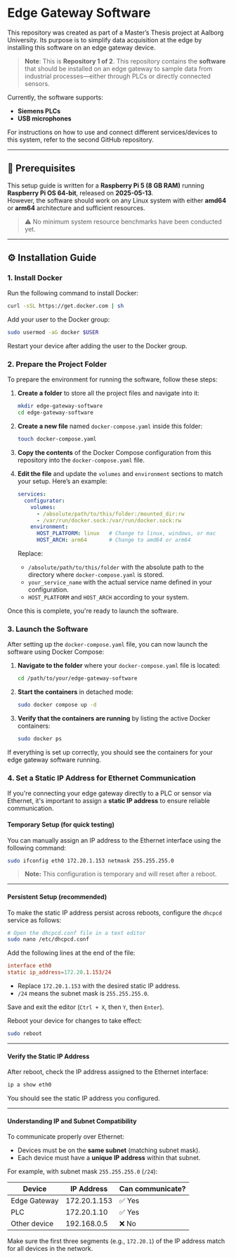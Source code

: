 # Edge Gateway Software

This repository was created as part of a Master’s Thesis project at Aalborg University. Its purpose is to simplify data acquisition at the edge by installing this software on an edge gateway device.

> **Note**: This is **Repository 1 of 2**. This repository contains the **software** that should be installed on an edge gateway to sample data from industrial processes—either through PLCs or directly connected sensors.

Currently, the software supports:
- **Siemens PLCs**
- **USB microphones**

For instructions on how to use and connect different services/devices to this system, refer to the second GitHub repository.

---

## 🧰 Prerequisites

This setup guide is written for a **Raspberry Pi 5 (8 GB RAM)** running **Raspberry Pi OS 64-bit**, released on **2025-05-13**.  
However, the software should work on any Linux system with either **amd64** or **arm64** architecture and sufficient resources.

> ⚠️ No minimum system resource benchmarks have been conducted yet.

---

## ⚙️ Installation Guide

### 1. Install Docker

Run the following command to install Docker:

```bash
curl -sSL https://get.docker.com | sh
```

Add your user to the Docker group:

```bash
sudo usermod -aG docker $USER
```

Restart your device after adding the user to the Docker group.

### 2. Prepare the Project Folder

To prepare the environment for running the software, follow these steps:

1. **Create a folder** to store all the project files and navigate into it:

    ```bash
    mkdir edge-gateway-software
    cd edge-gateway-software
    ```

2. **Create a new file** named `docker-compose.yaml` inside this folder:

    ```bash
    touch docker-compose.yaml
    ```

3. **Copy the contents** of the Docker Compose configuration from this repository into the `docker-compose.yaml` file.

4. **Edit the file** and update the `volumes` and `environment` sections to match your setup. Here’s an example:

    ```yaml
    services:
      configurator:
        volumes:
          - /absolute/path/to/this/folder:/mounted_dir:rw
          - /var/run/docker.sock:/var/run/docker.sock:rw
        environment:
          HOST_PLATFORM: linux   # Change to linux, windows, or mac
          HOST_ARCH: arm64       # Change to amd64 or arm64
    ```

    Replace:
    - `/absolute/path/to/this/folder` with the absolute path to the directory where `docker-compose.yaml` is stored.
    - `your_service_name` with the actual service name defined in your configuration.
    - `HOST_PLATFORM` and `HOST_ARCH` according to your system.

Once this is complete, you're ready to launch the software.

### 3. Launch the Software

After setting up the `docker-compose.yaml` file, you can now launch the software using Docker Compose:

1. **Navigate to the folder** where your `docker-compose.yaml` file is located:

    ```bash
    cd /path/to/your/edge-gateway-software
    ```

2. **Start the containers** in detached mode:

    ```bash
    sudo docker compose up -d
    ```

3. **Verify that the containers are running** by listing the active Docker containers:

    ```bash
    sudo docker ps
    ```

If everything is set up correctly, you should see the containers for your edge gateway software running.


### 4. Set a Static IP Address for Ethernet Communication

If you're connecting your edge gateway directly to a PLC or sensor via Ethernet, it's important to assign a **static IP address** to ensure reliable communication.

#### Temporary Setup (for quick testing)

You can manually assign an IP address to the Ethernet interface using the following command:

```bash
sudo ifconfig eth0 172.20.1.153 netmask 255.255.255.0
````

> **Note:** This configuration is temporary and will reset after a reboot.

---

#### Persistent Setup (recommended)

To make the static IP address persist across reboots, configure the `dhcpcd` service as follows:

```bash
# Open the dhcpcd.conf file in a text editor
sudo nano /etc/dhcpcd.conf
```

Add the following lines at the end of the file:

```conf
interface eth0
static ip_address=172.20.1.153/24
```

* Replace `172.20.1.153` with the desired static IP address.
* `/24` means the subnet mask is `255.255.255.0`.

Save and exit the editor (`Ctrl + X`, then `Y`, then `Enter`).

Reboot your device for changes to take effect:

```bash
sudo reboot
```

---

#### Verify the Static IP Address

After reboot, check the IP address assigned to the Ethernet interface:

```bash
ip a show eth0
```

You should see the static IP address you configured.

---

#### Understanding IP and Subnet Compatibility

To communicate properly over Ethernet:

* Devices must be on the **same subnet** (matching subnet mask).
* Each device must have a **unique IP address** within that subnet.

For example, with subnet mask `255.255.255.0` (`/24`):

| Device       | IP Address   | Can communicate? |
| ------------ | ------------ | ---------------- |
| Edge Gateway | 172.20.1.153 | ✅ Yes            |
| PLC          | 172.20.1.10  | ✅ Yes            |
| Other device | 192.168.0.5  | ❌ No             |

Make sure the first three segments (e.g., `172.20.1`) of the IP address match for all devices in the network.


